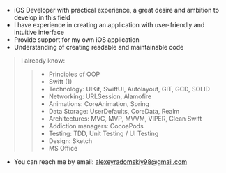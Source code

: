 - iOS Developer with practical experience, a great desire and ambition to develop in this field
- I have experience in creating an application with user-friendly and intuitive interface
- Provide support for my own iOS application
- Understanding of creating readable and maintainable code


> I already know:
>>  * Principles of OOP
>>  * Swift (1)
>>  * Technology: UIKit, SwiftUI, Autolayout, GIT, GCD, SOLID
>>  * Networking: URLSession, Alamofire
>>  * Animations: CoreAnimation, Spring
>>  * Data Storage: UserDefaults, CoreData, Realm
>>  * Architectures: MVC, MVP, MVVM, VIPER, Clean Swift
>>  * Addiction managers: CocoaPods
>>  * Testing: TDD, Unit Testing / UI Testing
>>  * Design: Sketch
>>  * MS Office
    
- You can reach me by email: alexeyradomskiy98@gmail.com
